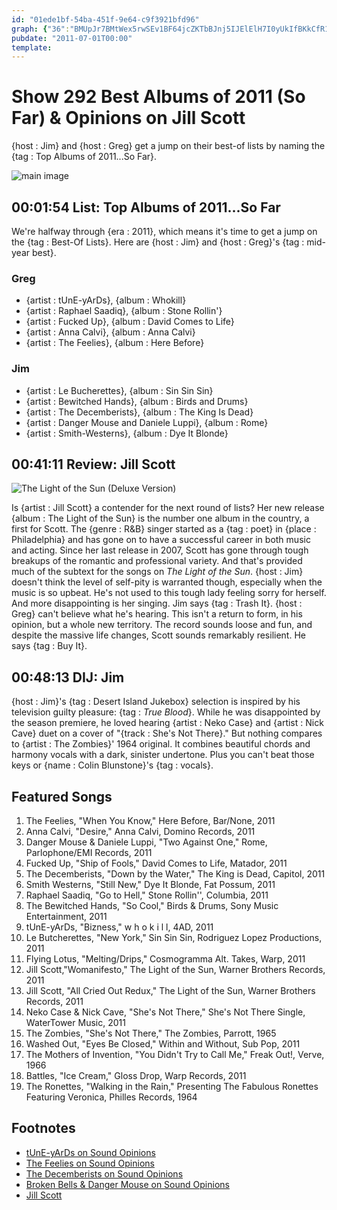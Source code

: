 ```yaml
---
id: "01ede1bf-54ba-451f-9e64-c9f3921bfd96"
graph: {"36":"BMUpJr7BMtWex5rwSEv1BF64jcZKTbBJnj5IJElElH7I0yUkIfBKkCfR1jyaBJRKGmo3fV1ScxUBLPeoBDWXTJLSQoH7OeSL3Ork","1WN":"BGBmOq0MRxBGBmOgqUbKBGBmOBGm2bBQsAMq0MRx97qipq0MRxBQsAMX6cfd97qipBHm1G","28D":"X6cfdqYVo9PfsKVqYVo9J06qNqoBuxJ06qNeYfkjJ06qNPfsKVeYfkjqoBuxPfsKVRl6BPRl6BPXCVjT8naS1XCVjT"}
pubdate: "2011-07-01T00:00"
template: 
---
```






# Show 292 Best Albums of 2011 (So Far) & Opinions on Jill Scott

{host : Jim} and {host : Greg} get a jump on their best-of lists by naming the {tag : Top Albums of 2011...So Far}.

![main image](https://static.soundopinions.org/images/2011/bestof2011sofar.jpg)



## 00:01:54 List: Top Albums of 2011...So Far

We're halfway through {era : 2011}, which means it's time to get a jump on the {tag : Best-Of Lists}. Here are {host : Jim} and {host : Greg}'s {tag : mid-year best}.


### Greg

- {artist : tUnE-yArDs}, {album : Whokill}
- {artist : Raphael Saadiq}, {album : Stone Rollin'}
- {artist : Fucked Up}, {album : David Comes to Life}
- {artist : Anna Calvi}, {album : Anna Calvi}
- {artist : The Feelies}, {album : Here Before}


### Jim

- {artist : Le Bucherettes}, {album : Sin Sin Sin}
- {artist : Bewitched Hands}, {album : Birds and Drums}
- {artist : The Decemberists}, {album : The King Is Dead}
- {artist : Danger Mouse and Daniele Luppi}, {album : Rome}
- {artist : Smith-Westerns}, {album : Dye It Blonde}



## 00:41:11 Review: Jill Scott

![The Light of the Sun (Deluxe Version)](https://static.soundopinions.org/assets/292/1WN0.jpg)

Is {artist : Jill Scott} a contender for the next round of lists? Her new release {album : The Light of the Sun} is the number one album in the country, a first for Scott. The {genre : R&B} singer started as a {tag : poet} in {place : Philadelphia} and has gone on to have a successful career in both music and acting. Since her last release in 2007, Scott has gone through tough breakups of the romantic and professional variety. And that's provided much of the subtext for the songs on *The Light of the Sun*. {host : Jim} doesn't think the level of self-pity is warranted though, especially when the music is so upbeat. He's not used to this tough lady feeling sorry for herself. And more disappointing is her singing. Jim says {tag : Trash It}. {host : Greg} can't believe what he's hearing. This isn't a return to form, in his opinion, but a whole new territory. The record sounds loose and fun, and despite the massive life changes, Scott sounds remarkably resilient. He says {tag : Buy It}.



## 00:48:13 DIJ: Jim

{host : Jim}'s {tag : Desert Island Jukebox} selection is inspired by his television guilty pleasure: {tag : *True Blood*}. While he was disappointed by the season premiere, he loved hearing {artist : Neko Case} and {artist : Nick Cave} duet on a cover of "{track : She's Not There}." But nothing compares to {artist : The Zombies}' 1964 original. It combines beautiful chords and harmony vocals with a dark, sinister undertone. Plus you can't beat those keys or {name : Colin Blunstone}'s {tag : vocals}.



## Featured Songs

1. The Feelies, "When You Know," Here Before, Bar/None, 2011
2. Anna Calvi, "Desire," Anna Calvi, Domino Records, 2011
3. Danger Mouse & Daniele Luppi, "Two Against One," Rome, Parlophone/EMI Records, 2011
4. Fucked Up, "Ship of Fools," David Comes to Life, Matador, 2011
5. The Decemberists, "Down by the Water," The King is Dead, Capitol, 2011
6. Smith Westerns, "Still New," Dye It Blonde, Fat Possum, 2011
7. Raphael Saadiq, "Go to Hell," Stone Rollin'', Columbia, 2011
8. The Bewitched Hands, "So Cool," Birds & Drums, Sony Music Entertainment, 2011
9. tUnE-yArDs, "Bizness," w h o k i l l, 4AD, 2011
10. Le Butcherettes, "New York," Sin Sin Sin, Rodriguez Lopez Productions, 2011
11. Flying Lotus, "Melting/Drips," Cosmogramma Alt. Takes, Warp, 2011
12. Jill Scott,"Womanifesto," The Light of the Sun, Warner Brothers Records, 2011
13. Jill Scott, "All Cried Out Redux," The Light of the Sun, Warner Brothers Records, 2011
14. Neko Case & Nick Cave, "She's Not There," She's Not There Single, WaterTower Music, 2011
15. The Zombies, "She's Not There," The Zombies, Parrott, 1965
16. Washed Out, "Eyes Be Closed," Within and Without, Sub Pop, 2011
17. The Mothers of Invention, "You Didn't Try to Call Me," Freak Out!, Verve, 1966
18. Battles, "Ice Cream," Gloss Drop, Warp Records, 2011
19. The Ronettes, "Walking in the Rain," Presenting The Fabulous Ronettes Featuring Veronica, Philles Records, 1964



## Footnotes

- [tUnE-yArDs on Sound Opinions](https://www.youtube.com/playlist?list=PLz9W8F2PZCOoSqbuV4AqZEMenPU4yZdaB)
- [The Feelies on Sound Opinions](http://www.soundopinions.org/show/138)
- [The Decemberists on Sound Opinions](http://www.soundopinions.org/show/80/)
- [Broken Bells & Danger Mouse on Sound Opinions](http://www.soundopinions.org/show/467)
- [Jill Scott](http://missjillscott.com/)